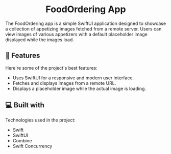 <h1 align="center" id="title">FoodOrdering App</h1>

<p id="description">The FoodOrdering app is a simple SwiftUI application designed to showcase a collection of appetizing images fetched from a remote server. Users can view images of various appetizers with a default placeholder image displayed while the images load.</p>

  
  
<h2>🧐 Features</h2>

Here're some of the project's best features:

*   Uses SwiftUI for a responsive and modern user interface.
*   Fetches and displays images from a remote URL.
*   Displays a placeholder image while the actual image is loading.

  
  
<h2>💻 Built with</h2>

Technologies used in the project:

*   Swift
*   SwiftUI
*   Combine
*   Swift Concurrency

